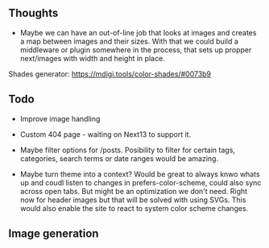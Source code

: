 ## Thoughts

- Maybe we can have an out-of-line job that looks at images and creates a map between images and their sizes. With that we could build a middleware or plugin somewhere in the process, that sets up propper next/images with width and height in place.


Shades generator: https://mdigi.tools/color-shades/#0073b9

## Todo

- Improve image handling

- Custom 404 page - waiting on Next13 to support it.

- Maybe filter options for /posts. Posibility to filter for certain tags, categories, search terms or date ranges would be amazing.
- Maybe turn theme into a context? Would be great to always knwo whats up and coudl listen to changes in prefers-color-scheme, could also sync across open tabs. But might be an optimization we don't need. Right now for header images but that will be solved with using SVGs. This would also enable the site to react to system color scheme changes.

## Image generation


